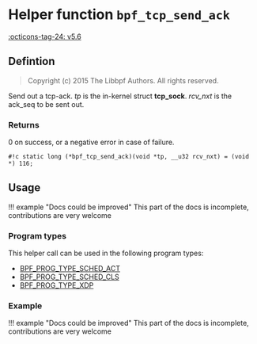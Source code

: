 # Helper function `bpf_tcp_send_ack`

<!-- [FEATURE_TAG](bpf_tcp_send_ack) -->
[:octicons-tag-24: v5.6](https://github.com/torvalds/linux/commit/206057fe020ac5c037d5e2dd6562a9bd216ec765)
<!-- [/FEATURE_TAG] -->

## Defintion

> Copyright (c) 2015 The Libbpf Authors. All rights reserved.


<!-- [HELPER_FUNC_DEF] -->
Send out a tcp-ack. _tp_ is the in-kernel struct **tcp_sock**. _rcv_nxt_ is the ack_seq to be sent out.

### Returns

0 on success, or a negative error in case of failure.

`#!c static long (*bpf_tcp_send_ack)(void *tp, __u32 rcv_nxt) = (void *) 116;`
<!-- [/HELPER_FUNC_DEF] -->

## Usage

!!! example "Docs could be improved"
    This part of the docs is incomplete, contributions are very welcome

### Program types

This helper call can be used in the following program types:

<!-- DO NOT EDIT MANUALLY -->
<!-- [HELPER_FUNC_PROG_REF] -->
 * [BPF_PROG_TYPE_SCHED_ACT](../program-type/BPF_PROG_TYPE_SCHED_ACT.md)
 * [BPF_PROG_TYPE_SCHED_CLS](../program-type/BPF_PROG_TYPE_SCHED_CLS.md)
 * [BPF_PROG_TYPE_XDP](../program-type/BPF_PROG_TYPE_XDP.md)
<!-- [/HELPER_FUNC_PROG_REF] -->

### Example

!!! example "Docs could be improved"
    This part of the docs is incomplete, contributions are very welcome
